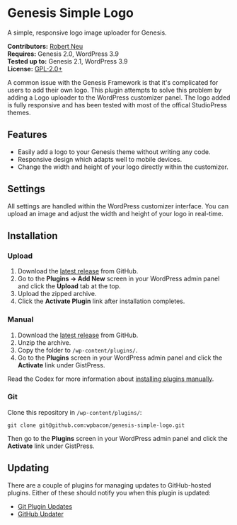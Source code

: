 # Genesis Simple Logo

A simple, responsive logo image uploader for Genesis.

__Contributors:__ [Robert Neu](https://github.com/wpbacon)  
__Requires:__ Genesis 2.0, WordPress 3.9  
__Tested up to:__ Genesis 2.1, WordPress 3.9  
__License:__ [GPL-2.0+](http://www.gnu.org/licenses/gpl-2.0.html)  

A common issue with the Genesis Framework is that it's complicated for users to add their own logo. This plugin attempts to solve this problem by adding a Logo uploader to the WordPress customizer panel. The logo added is fully responsive and has been tested with most of the offical StudioPress themes.

## Features

* Easily add a logo to your Genesis theme without writing any code.
* Responsive design which adapts well to mobile devices.
* Change the width and height of your logo directly within the customizer.

## Settings

All settings are handled within the WordPress customizer interface. You can upload an image and adjust the width and height of your logo in real-time.

## Installation ##

### Upload ###

1. Download the [latest release](https://github.com/wpbacon/genesis-simple-logo/archive/master.zip) from GitHub.
2. Go to the __Plugins &rarr; Add New__ screen in your WordPress admin panel and click the __Upload__ tab at the top.
3. Upload the zipped archive.
4. Click the __Activate Plugin__ link after installation completes.

### Manual ###

1. Download the [latest release](https://github.com/wpbacon/genesis-simple-logo/archive/master.zip) from GitHub.
2. Unzip the archive.
3. Copy the folder to `/wp-content/plugins/`.
4. Go to the __Plugins__ screen in your WordPress admin panel and click the __Activate__ link under GistPress.

Read the Codex for more information about [installing plugins manually](http://codex.wordpress.org/Managing_Plugins#Manual_Plugin_Installation).

### Git ###

Clone this repository in `/wp-content/plugins/`:

`git clone git@github.com:wpbacon/genesis-simple-logo.git`

Then go to the __Plugins__ screen in your WordPress admin panel and click the __Activate__ link under GistPress.

## Updating ##

There are a couple of plugins for managing updates to GitHub-hosted plugins. Either of these should notify you when this plugin is updated:

* [Git Plugin Updates](https://github.com/brainstormmedia/git-plugin-updates)
* [GitHub Updater](https://github.com/afragen/github-updater)

